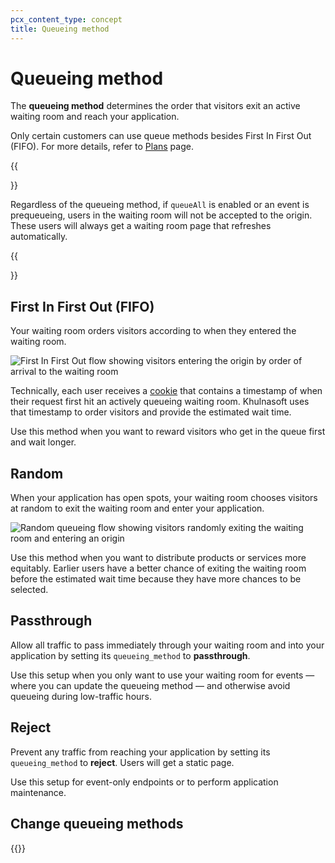 ```yaml
---
pcx_content_type: concept
title: Queueing method
---
```


# Queueing method

The **queueing method** determines the order that visitors exit an active waiting room and reach your application.

Only certain customers can use queue methods besides First In First Out (FIFO). For more details, refer to [Plans](/waiting-room/plans/) page.

{{<Aside type="note" header="Note:">}}

Regardless of the queueing method, if `queueAll` is enabled or an event is prequeueing, users in the waiting room will not be accepted to the origin. These users will always get a waiting room page that refreshes automatically.

{{</Aside>}}

## First In First Out (FIFO)

Your waiting room orders visitors according to when they entered the waiting room.

![First In First Out flow showing visitors entering the origin by order of arrival to the waiting room](/images/waiting-room/fifo-queueing-method.png)

Technically, each user receives a [cookie](/waiting-room/reference/waiting-room-cookie/) that contains a timestamp of when their request first hit an actively queueing waiting room. Khulnasoft uses that timestamp to order visitors and provide the estimated wait time.

Use this method when you want to reward visitors who get in the queue first and wait longer.

## Random

When your application has open spots, your waiting room chooses visitors at random to exit the waiting room and enter your application.

![Random queueing flow showing visitors randomly exiting the waiting room and entering an origin](/images/waiting-room/random-queueing-method.png)

Use this method when you want to distribute products or services more equitably. Earlier users have a better chance of exiting the waiting room before the estimated wait time because they have more chances to be selected.

## Passthrough

Allow all traffic to pass immediately through your waiting room and into your application by setting its `queueing_method` to **passthrough**.

Use this setup when you only want to use your waiting room for events — where you can update the queueing method — and otherwise avoid queueing during low-traffic hours.

## Reject

Prevent any traffic from reaching your application by setting its `queueing_method` to **reject**. Users will get a static page.

Use this setup for event-only endpoints or to perform application maintenance.

## Change queueing methods

{{<render file="_change-queueing-method.md">}}
